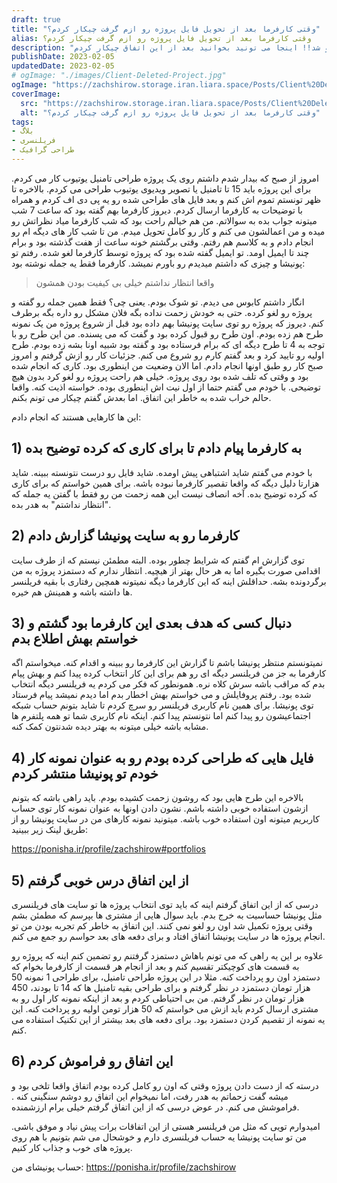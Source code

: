 ```yaml
---
draft: true
title: "وقتی کارفرما بعد از تحویل فایل پروژه رو ازم گرفت چیکار کردم؟"
alias: وقتی کارفرما بعد از تحویل فایل پروژه رو ازم گرفت چیکار کردم؟
description: "بعد از اتمام پروژه و تحویل فایل به کارفرما، پروژه من از سمت ایشون لغو شد!! اینجا می تونید بخوانید بعد از این اتفاق چیکار کردم..."
publishDate: 2023-02-05
updatedDate: 2023-02-05
# ogImage: "./images/Client-Deleted-Project.jpg"
ogImage: "https://zachshirow.storage.iran.liara.space/Posts/Client%20Deleted%20Project.jpg"
coverImage:
  src: "https://zachshirow.storage.iran.liara.space/Posts/Client%20Deleted%20Project.jpg"
  alt: "وقتی کارفرما بعد از تحویل فایل پروژه رو ازم گرفت چیکار کردم؟"
tags: 
- بلاگ
- فریلنسری
- طراحی گرافیک
---
```


امروز از صبح که بیدار شدم داشتم روی یک پروژه طراحی تامنیل یوتیوب کار می کردم. برای این پروژه باید 15 تا تامنیل یا تصویر ویدیوی یوتیوب طراحی می کردم. بالاخره تا ظهر تونستم تموم اش کنم و بعد فایل های طراحی شده رو یه پی دی اف کردم و همراه با توضیحات به کارفرما ارسال کردم. دیروز کارفرما بهم گفته بود که ساعت 7 شب میتونه جواب بده به سوالاتم. من هم خیالم راحت بود که شب کارفرما میاد نظراتش رو میده و من اعمالشون می کنم و کار رو کامل تحویل میدم. من تا شب کار های دیگه ام رو انجام دادم و به کلاسم هم رفتم. وقتی برگشتم خونه ساعت از هفت گذشته بود و برام چند تا ایمیل اومد. تو ایمیل گفته شده بود که پروژه توسط کارفرما لغو شده. رفتم تو پونیشا و چیزی که داشتم میدیدم رو باورم نمیشد. کارفرما فقط یه جمله نوشته بود: 

> واقعا انتظار نداشتم خیلی بی کیفیت بودن همشون

انگار داشتم کابوس می دیدم. تو شوک بودم. یعنی چی؟ فقط همین جمله رو گفته و پروژه رو لغو کرده. حتی به خودش زحمت نداده بگه فلان مشکل رو داره بگه برطرف کنم. دیروز که پروژه رو توی سایت پونیشا بهم داده بود قبل از شروع پروژه من یک نمونه طرح هم زده بودم. اون طرح رو قبول کرده بود و گفت که می پسنده. من این طرح رو با توجه به 4 تا طرح دیگه ای که برام فرستاده بود و گفته بود شبیه اونا بشه زده بودم. طرح اولیه رو تایید کرد و بعد گفتم کارم رو شروع می کنم. جزئیات کار رو ازش گرفتم و امروز صبح کار رو طبق اونها انجام دادم. اما الان وضعیت من اینطوری بود. کاری که انجام شده بود و وقتی که تلف شده بود روی پروژه. خیلی هم راحت پروژه رو لغو کرد بدون هیچ توضیحی. با خودم می گفتم حتما از اول نیت اش اینطوری بوده. خواسته اذیت کنه. واقعا حالم خراب شده به خاطر این اتفاق. اما بعدش گفتم چیکار می تونم بکنم. 

این ها کارهایی هستند که انجام دادم: 

## 1) به کارفرما پیام دادم تا برای کاری که کرده توضیح بده
با خودم می گفتم شاید اشتباهی پیش اومده. شاید فایل رو درست نتونسته ببینه. شاید هزارتا دلیل دیگه که واقعا تقصیر کارفرما نبوده باشه. برای همین خواستم که برای کاری که کرده توضیح بده. آخه انصاف نیست این همه زحمت من رو فقط با گفتن یه جمله که "انتظار نداشتم" به هدر بده. 


## 2) کارفرما رو به سایت پونیشا گزارش دادم
توی گزارش ام گفتم که شرایط چطور بوده. البته مطمئن نیستم که از طرف سایت اقدامی صورت بگیره اما به هر حال بهتر از هیچیه. انتظار ندارم که دستمزد پروژه به من برگردونده بشه. حداقلش اینه که این کارفرما دیگه نمیتونه همچین رفتاری با بقیه فریلنسر ها داشته باشه و همینش هم خیره. 

## 3) دنبال کسی که هدف بعدی این کارفرما بود گشتم و خواستم بهش اطلاع بدم
نمیتونستم منتظر پونیشا باشم تا گزارش این کارفرما رو ببینه و اقدام کنه. میخواستم اگه کارفرما به جز من فریلنسر دیگه ای رو هم برای این کار انتخاب کرده پیدا کنم و بهش پیام بدم که مراقب باشه سرش کلاه نره. همونطور که فکر می کردم یه فریلنسر دیگه انتخاب شده بود. رفتم پروفایلش و می خواستم بهش اخطار بدم اما دیدم نمیشد پیام فرستاد توی پونیشا. برای همین نام کاربری فریلنسر رو سرچ کردم تا شاید بتونم حساب شبکه اجتماعیشون رو پیدا کنم اما نتونستم پیدا کنم. اینکه نام کاربری شما تو همه پلتفرم ها مشابه باشه خیلی میتونه به بهتر دیده شدنتون کمک کنه. 

## 4) فایل هایی که طراحی کرده بودم رو به عنوان نمونه کار خودم تو پونیشا منتشر کردم
بالاخره این طرح هایی بود که روشون زحمت کشیده بودم. باید راهی باشه که بتونم ازشون استفاده خوبی داشته باشم. نشون دادن اونها به عنوان نمونه کار توی حساب کاربریم میتونه اون استفاده خوب باشه. میتونید نمونه کارهای من در سایت پونیشا رو از طریق لینک زیر ببینید: 

https://ponisha.ir/profile/zachshirow#portfolios

## 5) از این اتفاق درس خوبی گرفتم
درسی که از این اتفاق گرفتم اینه که باید توی انتخاب پروژه ها تو سایت های فریلنسری مثل پونیشا حساسیت به خرج بدم. باید سوال هایی از مشتری ها بپرسم که مطمئن بشم وقتی پروژه تکمیل شد اون رو لغو نمی کنند. این اتفاق به خاطر کم تجربه بودن من تو انجام پروژه ها در سایت پونیشا اتفاق افتاد و برای دفعه های بعد حواسم رو جمع می کنم. 

علاوه بر این یه راهی که می تونم باهاش دستمزد گرفتنم رو تضمین کنم اینه که پروژه رو به قسمت های کوچیکتر تقسیم کنم و بعد از انجام هر قسمت از کارفرما بخوام که دستمزد اون رو پرداخت کنه. مثلا در این پروژه طراحی تامنیل، برای طراحی 1 نمونه 50 هزار تومان دستمزد در نظر گرفتم و برای طراحی بقیه تامنیل ها که 14 تا بودند، 450 هزار تومان در نظر گرفتم. من بی احتیاطی کردم و بعد از اینکه نمونه کار اول رو به مشتری ارسال کردم باید ازش می خواستم که 50 هزار تومن اولیه رو پرداخت کنه. این یه نمونه از تقصیم کردن دستمزد بود. برای دفعه های بعد بیشتر از این تکنیک استفاده می کنم. 

## 6) این اتفاق رو فراموش کردم
درسته که از دست دادن پروژه وقتی که اون رو کامل کرده بودم اتفاق واقعا تلخی بود و میشه گفت زحماتم به هدر رفت، اما نمیخوام این اتفاق رو دوشم سنگینی کنه . فراموشش می کنم. در عوض درسی که از این اتفاق گرفتم خیلی برام ارزشمنده.


امیدوارم تویی که مثل من فریلنسر هستی از این اتفاقات برات پیش نیاد و موفق باشی. من تو سایت پونیشا یه حساب فریلنسری دارم و خوشحال می شم بتونیم با هم روی پروژه های خوب و جذاب کار کنیم. 

حساب پونیشای من: 
https://ponisha.ir/profile/zachshirow



